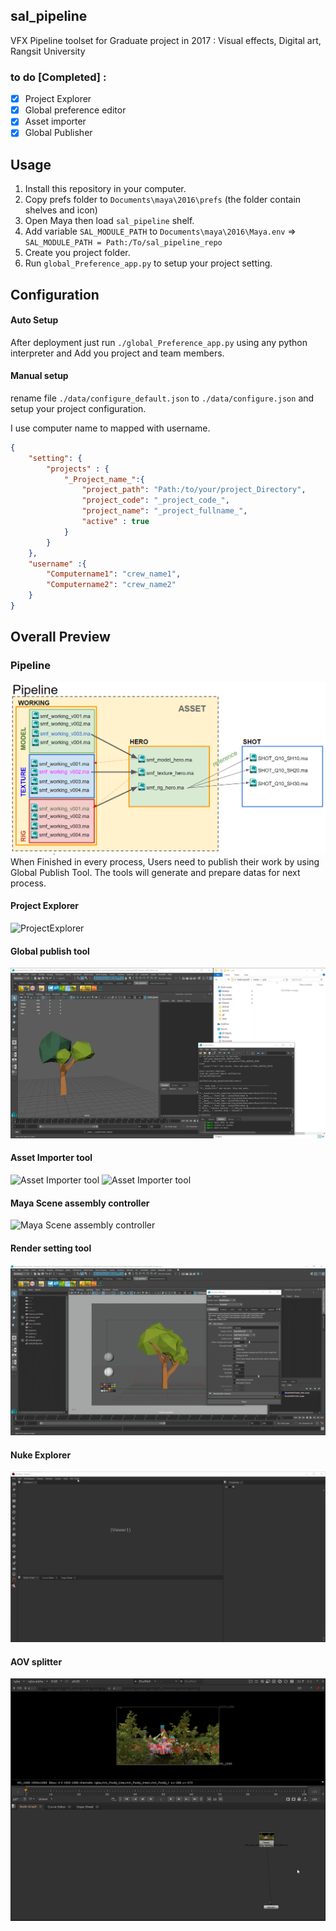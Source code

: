 ## sal_pipeline
VFX Pipeline toolset for Graduate project in 2017 : Visual effects, Digital art, Rangsit University

### to do [Completed] :
- [x] Project Explorer
- [x] Global preference editor
- [x] Asset importer
- [x] Global Publisher

## Usage
1) Install this repository in your computer.
2) Copy prefs folder to ```Documents\maya\2016\prefs``` (the folder contain shelves and icon)
3) Open Maya then load ```sal_pipeline``` shelf.
4) Add variable `SAL_MODULE_PATH` to `Documents\maya\2016\Maya.env` =>
```SAL_MODULE_PATH = Path:/To/sal_pipeline_repo```
7) Create you project folder.
6) Run `global_Preference_app.py` to setup your project setting.

## Configuration

#### Auto Setup
After deployment just run ```./global_Preference_app.py``` using any python interpreter and Add you project and team members.
    
#### Manual setup
rename file `./data/configure_default.json` to `./data/configure.json` and setup your project configuration.

I use computer name to mapped with username.

```JSON
{
    "setting": {
        "projects" : {
            "_Project_name_":{
                "project_path": "Path:/to/your/project_Directory",
                "project_code": "_project_code_",
                "project_name": "_project_fullname_",
                "active" : true
            }
        }
    },
    "username" :{
        "Computername1": "crew_name1",
        "Computername2": "crew_name2"
    }
}
```


## Overall Preview

### Pipeline
![Pipeline](images/pipeline.png)
When Finished in every process, Users need to publish their work by using Global Publish Tool. 
The tools will generate and prepare datas for next process.

#### Project Explorer
![ProjectExplorer](images/projectExplorer.gif)

#### Global publish tool
![Global publish tool](images/global_publish.gif)

#### Asset Importer tool
![Asset Importer tool](images/asset_importer.gif)
![Asset Importer tool](images/flctrum.gif)

#### Maya Scene assembly controller
![Maya Scene assembly controller](images/asmController.gif)

#### Render setting tool
![render setting](images/rendersetting.gif)

#### Nuke Explorer
![Nuke Explorer](images/nuke_Explorer.gif)

#### AOV splitter
![aovsplitter](images/aovsplitter.gif)
